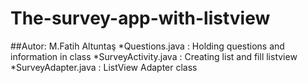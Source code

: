 # The-survey-app-with-listview
##Autor: M.Fatih Altuntaş
*Questions.java       : Holding questions and information in class
*SurveyActivity.java  : Creating list and fill listview
*SurveyAdapter.java   : ListView Adapter class
